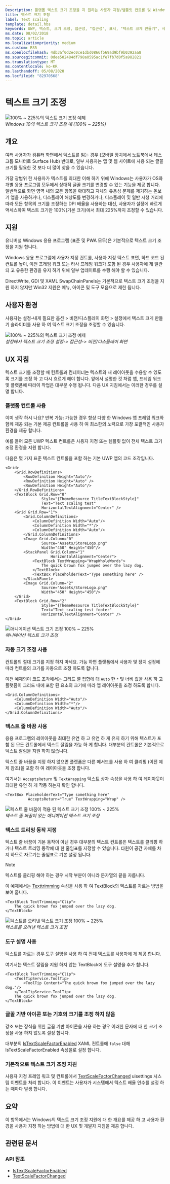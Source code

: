 ```yaml
---
Description: 플랫폼 텍스트 크기 조정을 지 원하는 사용자 지정/템플릿 컨트롤 및 Windows 앱을 빌드합니다.
title: 텍스트 크기 조정
label: Text scaling
template: detail.hbs
keywords: UWP, 텍스트, 크기 조정, 접근성, "접근성", 표시, "텍스트 크게 만들기", 사용자 조작, 입력
ms.date: 08/02/2018
ms.topic: article
ms.localizationpriority: medium
ms.custom: RS5
ms.openlocfilehash: 4db3af0d2ec0ce1dbd0866f569ad9bf9b0392aa8
ms.sourcegitcommit: 0dee502484df798a0595ac1fe7fb7d0f5a982821
ms.translationtype: MT
ms.contentlocale: ko-KR
ms.lasthandoff: 05/08/2020
ms.locfileid: "82970568"
---
```

# <a name="text-scaling"></a>텍스트 크기 조정

![100% ~ 225%의 텍스트 크기 조정 예제](images/coretext/text-scaling-news-hero-small.png)  
*Windows 10의 텍스트 크기 조정 예 (100% ~ 225%)*

## <a name="overview"></a>개요

여러 사용자가 컴퓨터 화면에서 텍스트를 읽는 경우 (모바일 장치에서 노트북에서 데스크톱 모니터로 Surface Hub) 반대로, 일부 사용자는 앱 및 웹 사이트에 사용 되는 글꼴 크기를 필요한 것 보다 더 많이 찾을 수 있습니다.

가장 광범위 한 사용자가 텍스트를 최대한 이해 하기 위해 Windows는 사용자가 OS와 개별 응용 프로그램 모두에서 상대적 글꼴 크기를 변경할 수 있는 기능을 제공 합니다. 일반적으로 화면 영역 내의 모든 항목을 확대하고 자체의 유용성 문제를 제기하는 돋보기 앱을 사용하거나, 디스플레이 해상도를 변경하거나, 디스플레이 및 일반 시청 거리에 따라 모든 항목의 크기를 조정하는 DPI 배율을 사용하는 대신, 사용자가 설정에 빠르게 액세스하여 텍스트 크기만 100%(기본 크기)에서 최대 225%까지 조정할 수 있습니다.

## <a name="support"></a>지원

유니버설 Windows 응용 프로그램 (표준 및 PWA 모두)은 기본적으로 텍스트 크기 조정을 지원 합니다.

Windows 응용 프로그램에 사용자 지정 컨트롤, 사용자 지정 텍스트 표면, 하드 코드 된 컨트롤 높이, 이전 프레임 워크 또는 타사 프레임 워크가 포함 된 경우 사용자에 게 일관 되 고 유용한 환경을 유지 하기 위해 일부 업데이트를 수행 해야 할 수 있습니다.  

DirectWrite, GDI 및 XAML SwapChainPanels는 기본적으로 텍스트 크기 조정을 지원 하지 않지만 Win32 지원은 메뉴, 아이콘 및 도구 모음으로 제한 됩니다.  

<!-- If you want to support text scaling in your application with these frameworks, you’ll need to support the text scaling change event outlined below and provide alternative sizes for your UI and content.   -->

## <a name="user-experience"></a>사용자 환경

사용자는 설정-내게 필요한 옵션 > 비전/디스플레이 화면 > 설정에서 텍스트 크게 만들기 슬라이더를 사용 하 여 텍스트 크기 조정을 조정할 수 있습니다.

![100% ~ 225%의 텍스트 크기 조정 예제](images/coretext/text-scaling-settings-100-small.png)  
*설정에서 텍스트 크기 조정 설정-> 접근성-> 비전/디스플레이 화면*

## <a name="ux-guidance"></a>UX 지침

텍스트 크기를 조정할 때 컨트롤과 컨테이너는 텍스트와 새 레이아웃을 수용할 수 있도록 크기를 조정 하 고 다시 흐르게 해야 합니다. 앞에서 설명한 것 처럼 앱, 프레임 워크 및 플랫폼에 따라이 작업은 대부분 수행 됩니다. 다음 UX 지침에서는 이러한 경우를 설명 합니다.

### <a name="use-the-platform-controls"></a>플랫폼 컨트롤 사용

이미 생각 하시 나요? 반복 가능: 가능한 경우 항상 다양 한 Windows 앱 프레임 워크와 함께 제공 되는 기본 제공 컨트롤을 사용 하 여 최소한의 노력으로 가장 포괄적인 사용자 환경을 제공 합니다.

예를 들어 모든 UWP 텍스트 컨트롤은 사용자 지정 또는 템플릿 없이 전체 텍스트 크기 조정 환경을 지원 합니다.

다음은 몇 가지 표준 텍스트 컨트롤을 포함 하는 기본 UWP 앱의 코드 조각입니다.

``` xaml
<Grid>
    <Grid.RowDefinitions>
        <RowDefinition Height="Auto"/>
        <RowDefinition Height="Auto" />
        <RowDefinition Height="Auto"/>
    </Grid.RowDefinitions>
    <TextBlock Grid.Row="0" 
                Style="{ThemeResource TitleTextBlockStyle}"
                Text="Text scaling test" 
                HorizontalTextAlignment="Center" />
    <Grid Grid.Row="1">
        <Grid.ColumnDefinitions>
            <ColumnDefinition Width="Auto"/>
            <ColumnDefinition Width="*"/>
            <ColumnDefinition Width="Auto"/>
        </Grid.ColumnDefinitions>
        <Image Grid.Column="0" 
                Source="Assets/StoreLogo.png" 
                Width="450" Height="450"/>
        <StackPanel Grid.Column="1" 
                    HorizontalAlignment="Center">
            <TextBlock TextWrapping="WrapWholeWords">
                The quick brown fox jumped over the lazy dog.
            </TextBlock>
            <TextBox PlaceholderText="Type something here" />
        </StackPanel>
        <Image Grid.Column="2" 
                Source="Assets/StoreLogo.png" 
                Width="450" Height="450"/>
    </Grid>
    <TextBlock Grid.Row="2" 
                Style="{ThemeResource TitleTextBlockStyle}"
                Text="Text scaling test footer" 
                HorizontalTextAlignment="Center" />
</Grid>
```

![애니메이션 텍스트 크기 조정 100% ~ 225%](images/coretext/text-scaling.gif)  
*애니메이션 텍스트 크기 조정*

### <a name="use-auto-sizing"></a>자동 크기 조정 사용

컨트롤의 절대 크기를 지정 하지 마세요. 가능 하면 플랫폼에서 사용자 및 장치 설정에 따라 컨트롤의 크기를 자동으로 조정 하도록 합니다.  

이전 예제의이 코드 조각에서는 그리드 열 집합에 대 `Auto` 한 `*` 및 너비 값을 사용 하 고 플랫폼이 그리드 내에 포함 된 요소의 크기에 따라 앱 레이아웃을 조정 하도록 합니다.

``` xaml
<Grid.ColumnDefinitions>
    <ColumnDefinition Width="Auto"/>
    <ColumnDefinition Width="*"/>
    <ColumnDefinition Width="Auto"/>
</Grid.ColumnDefinitions>
```

### <a name="use-text-wrapping"></a>텍스트 줄 바꿈 사용

응용 프로그램의 레이아웃을 최대한 유연 하 고 유연 하 게 유지 하기 위해 텍스트가 포함 된 모든 컨트롤에서 텍스트 잘림을 가능 하 게 합니다. 대부분의 컨트롤은 기본적으로 텍스트 잘림을 지원 하지 않습니다.

텍스트 줄 바꿈을 지정 하지 않으면 플랫폼은 다른 메서드를 사용 하 여 클리핑 (이전 예제 참조)을 포함 하 여 레이아웃을 조정 합니다.

여기서는 `AcceptsReturn` 및 `TextWrapping` 텍스트 상자 속성을 사용 하 여 레이아웃이 최대한 유연 하 게 작동 하는지 확인 합니다.

``` xaml
<TextBox PlaceholderText="Type something here" 
          AcceptsReturn="True" TextWrapping="Wrap" />
```

![텍스트 줄 바꿈이 적용 된 텍스트 크기 조정 100% ~ 225%](images/coretext/text-scaling-textwrap.gif)  
*텍스트 줄 바꿈이 있는 애니메이션 텍스트 크기 조정*

### <a name="specify-text-trimming-behavior"></a>텍스트 트리밍 동작 지정

텍스트 줄 바꿈이 기본 동작이 아닌 경우 대부분의 텍스트 컨트롤은 텍스트를 클리핑 하거나 텍스트 트리밍 동작에 대 한 줄임표를 지정할 수 있습니다. 타원이 공간 자체를 차지 하므로 자르기는 줄임표로 기본 설정 됩니다.

> [!NOTE]
> 텍스트를 클리핑 해야 하는 경우 시작 부분이 아니라 문자열의 끝을 자릅니다.

이 예제에서는 [Texttrimming](https://docs.microsoft.com/uwp/api/windows.ui.xaml.controls.textblock.texttrimming) 속성을 사용 하 여 TextBlock의 텍스트를 자르는 방법을 보여 줍니다.

``` xaml
<TextBlock TextTrimming="Clip">
    The quick brown fox jumped over the lazy dog.
</TextBlock>
```

![텍스트를 오려낸 텍스트 크기 조정 100% ~ 225%](images/coretext/text-scaling-clipping-small.png)  
*텍스트를 오려낸 텍스트 크기 조정*

### <a name="use-a-tooltip"></a>도구 설명 사용

텍스트를 자르는 경우 도구 설명을 사용 하 여 전체 텍스트를 사용자에 게 제공 합니다.

여기서는 텍스트 잘림을 지원 하지 않는 TextBlock에 도구 설명을 추가 합니다.

``` xaml
<TextBlock TextTrimming="Clip">
    <ToolTipService.ToolTip>
        <ToolTip Content="The quick brown fox jumped over the lazy dog."/>
    </ToolTipService.ToolTip>
    The quick brown fox jumped over the lazy dog.
</TextBlock>
```

### <a name="dont-scale-font-based-icons-or-symbols"></a>글꼴 기반 아이콘 또는 기호의 크기를 조정 하지 않음

강조 또는 장식을 위한 글꼴 기반 아이콘을 사용 하는 경우 이러한 문자에 대 한 크기 조정을 사용 하지 않도록 설정 합니다.

대부분의 [IsTextScaleFactorEnabled](https://docs.microsoft.com/uwp/api/windows.ui.xaml.controls.control.istextscalefactorenabled) XAML 컨트롤에 `false` 대해 IsTextScaleFactorEnabled 속성을로 설정 합니다.

### <a name="support-text-scaling-natively"></a>기본적으로 텍스트 크기 조정 지원

사용자 지정 프레임 워크 및 컨트롤에서 [TextScaleFactorChanged](https://docs.microsoft.com/uwp/api/windows.ui.viewmanagement.uisettings.textscalefactorchanged) uisettings 시스템 이벤트를 처리 합니다. 이 이벤트는 사용자가 시스템에서 텍스트 배율 인수를 설정 하는 때마다 발생 합니다.

## <a name="summary"></a>요약

이 항목에서는 Windows의 텍스트 크기 조정 지원에 대 한 개요를 제공 하 고 사용자 환경을 사용자 지정 하는 방법에 대 한 UX 및 개발자 지침을 제공 합니다.

## <a name="related-articles"></a>관련된 문서

### <a name="api-reference"></a>API 참조

- [IsTextScaleFactorEnabled](https://docs.microsoft.com/uwp/api/windows.ui.xaml.controls.control.istextscalefactorenabled)
- [TextScaleFactorChanged](https://docs.microsoft.com/uwp/api/windows.ui.viewmanagement.uisettings.textscalefactorchanged)
